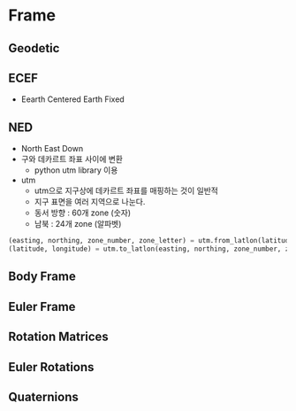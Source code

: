 # Frame

## Geodetic

## ECEF
 * Eearth Centered Earth Fixed
## NED
 * North East Down
 * 구와 데카르트 좌표 사이에 변환
    * python utm library 이용
 * utm 
    * utm으로 지구상에 데카르트 좌표를 매핑하는 것이 일반적
    * 지구 표면을 여러 지역으로 나눈다.
    * 동서 방향 : 60개 zone (숫자)
    * 남북 : 24개 zone (알파벳)
```python
(easting, northing, zone_number, zone_letter) = utm.from_latlon(latitude, longitude)
(latitude, longitude) = utm.to_latlon(easting, northing, zone_number, zone_letter)
```

## Body Frame
## Euler Frame
## Rotation Matrices
## Euler Rotations
## Quaternions
